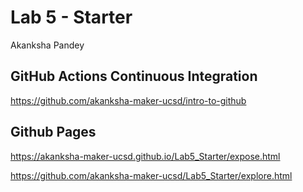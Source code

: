 # Lab 5 - Starter

Akanksha Pandey

## GitHub Actions Continuous Integration
https://github.com/akanksha-maker-ucsd/intro-to-github

## Github Pages 
https://akanksha-maker-ucsd.github.io/Lab5_Starter/expose.html

https://github.com/akanksha-maker-ucsd/Lab5_Starter/explore.html
